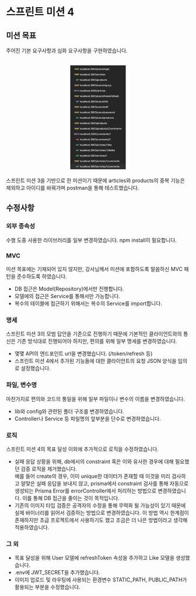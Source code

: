 # 스프린트 미션 4

## 미션 목표

주어진 기본 요구사항과 심화 요구사항을 구현하였습니다.<br/><br/>

<div align="center">
<img src="../test.png" width="30%" height="30%">
</div>
<br/>
스프린트 미션 3을 기반으로 한 미션이기 때문에 articles와 products의 중복 기능은 제외하고 아이디를 바꿔가며 postman을 통해 테스트했습니다.

## 수정사항

### 외부 종속성

수행 도중 사용한 라이브러리를 일부 변경하였습니다. npm install이 필요합니다.

### MVC

미션 목표에는 기재되어 있지 않지만, 강사님께서 미션에 포함하도록 말씀하신 MVC 패턴을 준수하도록 하였습니다.

- DB 접근은 Model(Repository)에서만 진행합니다.
- 모델에의 접근은 Service를 통해서만 가능합니다.
- 복수의 테이블에 접근하기 위해서는 복수의 Service를 import합니다.

### 명세

스프린트 미션 3의 모범 답안을 기준으로 진행하기 때문에 기본적인 클라이언트와의 통신은 기존 방식대로 진행되어야 하지만, 편의를 위해 일부 명세를 변경하였습니다.

- 몇몇 API의 엔드포인트 url을 변경했습니다. (/token/refresh 등)
- 스프린트 미션 4에서 추가된 기능들에 대한 클라이언트의 요청 JSON 양식을 임의로 설정했습니다.

### 파일, 변수명

마찬가지로 편의와 코드의 통일을 위해 일부 파일이나 변수의 이름을 변경하였습니다.

- lib와 config와 관련된 폴더 구조를 변경하였습니다.
- Controller나 Service 등 파일명의 앞부분을 단수로 변경하였습니다.

### 로직

스프린트 미션 4의 목표 달성 이외에 추가적으로 로직을 수정하였습니다.

- 실패 응답 상황을 위해, db에서의 constraint 혹은 이와 유사한 경우에 대해 필요했던 검증 로직을 제거했습니다.<br/>
  예를 들어 create의 경우, 이미 unique한 데이터가 존재할 때 이것을 미리 검사하고 알맞은 실패 응답을 보내지 않고, prisma에서 constraint 검사를 통해 자동으로 생성되는 Prisma Error를 errorController에서 처리하는 방법으로 변경하였습니다. 이를 통해 DB 접근을 줄이는 것이 목적입니다.
- 기존의 이미지 타입 검증은 공격자의 수정을 통해 무력화 될 가능성이 있기 때문에 실제 바이너리를 읽어서 검증하는 방법으로 변경하였습니다. 이 방법 역시 한계점이 존재하지만 초급 프로젝트에서 사용하기도 했고 조금은 더 나은 방법이라고 생각해 적용하였습니다.

### 그 외

- 목표 달성을 위해 User 모델에 refreshToken 속성을 추가하고 Like 모델을 생성했습니다.
- .env에 JWT_SECRET을 추가했습니다.
- 이미지 업로드 및 라우팅에 사용되는 환경변수 STATIC_PATH, PUBLIC_PATH가 활용되는 부분을 수정했습니다.
